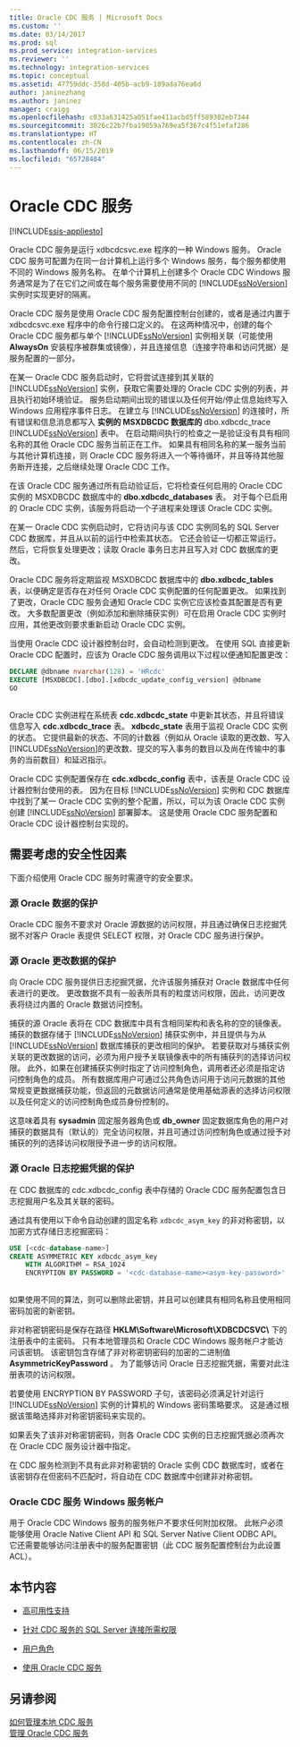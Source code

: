 ```yaml
---
title: Oracle CDC 服务 | Microsoft Docs
ms.custom: ''
ms.date: 03/14/2017
ms.prod: sql
ms.prod_service: integration-services
ms.reviewer: ''
ms.technology: integration-services
ms.topic: conceptual
ms.assetid: 47759ddc-358d-405b-acb9-189ada76ea6d
author: janinezhang
ms.author: janinez
manager: craigg
ms.openlocfilehash: c033a631425a051fae411acbd5ff589302eb7344
ms.sourcegitcommit: 3026c22b7fba19059a769ea5f367c4f51efaf286
ms.translationtype: HT
ms.contentlocale: zh-CN
ms.lasthandoff: 06/15/2019
ms.locfileid: "65728484"
---
```

# <a name="the-oracle-cdc-service"></a>Oracle CDC 服务

[!INCLUDE[ssis-appliesto](../../includes/ssis-appliesto-ssvrpluslinux-asdb-asdw-xxx.md)]


  Oracle CDC 服务是运行 xdbcdcsvc.exe 程序的一种 Windows 服务。 Oracle CDC 服务可配置为在同一台计算机上运行多个 Windows 服务，每个服务都使用不同的 Windows 服务名称。 在单个计算机上创建多个 Oracle CDC Windows 服务通常是为了在它们之间或在每个服务需要使用不同的 [!INCLUDE[ssNoVersion](../../includes/ssnoversion-md.md)] 实例时实现更好的隔离。  
  
 Oracle CDC 服务是使用 Oracle CDC 服务配置控制台创建的，或者是通过内置于 xdbcdcsvc.exe 程序中的命令行接口定义的。 在这两种情况中，创建的每个 Oracle CDC 服务都与单个 [!INCLUDE[ssNoVersion](../../includes/ssnoversion-md.md)] 实例相关联（可能使用 **AlwaysOn** 安装程序被群集或镜像），并且连接信息（连接字符串和访问凭据）是服务配置的一部分。  
  
 在某一 Oracle CDC 服务启动时，它将尝试连接到其关联的 [!INCLUDE[ssNoVersion](../../includes/ssnoversion-md.md)] 实例，获取它需要处理的 Oracle CDC 实例的列表，并且执行初始环境验证。 服务启动期间出现的错误以及任何开始/停止信息始终写入 Windows 应用程序事件日志。 在建立与 [!INCLUDE[ssNoVersion](../../includes/ssnoversion-md.md)] 的连接时，所有错误和信息消息都写入 **实例的 MSXDBCDC 数据库的** dbo.xdbcdc_trace [!INCLUDE[ssNoVersion](../../includes/ssnoversion-md.md)] 表中。 在启动期间执行的检查之一是验证没有具有相同名称的其他 Oracle CDC 服务当前正在工作。 如果具有相同名称的某一服务当前与其他计算机连接，则 Oracle CDC 服务将进入一个等待循环，并且等待其他服务断开连接，之后继续处理 Oracle CDC 工作。  
  
 在该 Oracle CDC 服务通过所有启动验证后，它将检查任何启用的 Oracle CDC 实例的 MSXDBCDC 数据库中的 **dbo.xdbcdc_databases** 表。 对于每个已启用的 Oracle CDC 实例，该服务将启动一个子进程来处理该 Oracle CDC 实例。  
  
 在某一 Oracle CDC 实例启动时，它将访问与该 CDC 实例同名的 SQL Server CDC 数据库，并且从以前的运行中检索其状态。 它还会验证一切都正常运行。 然后，它将恢复处理更改；读取 Oracle 事务日志并且写入对 CDC 数据库的更改。  
  
 Oracle CDC 服务将定期监视 MSXDBCDC 数据库中的 **dbo.xdbcdc_tables** 表，以便确定是否存在对任何 Oracle CDC 实例配置的任何配置更改。 如果找到了更改，Oracle CDC 服务会通知 Oracle CDC 实例它应该检查其配置是否有更改。 大多数配置更改（例如添加和删除捕获实例）可在启用 Oracle CDC 实例时应用，其他更改则要求重新启动 Oracle CDC 实例。  
  
 当使用 Oracle CDC 设计器控制台时，会自动检测到更改。 在使用 SQL 直接更新 Oracle CDC 配置时，应该为 Oracle CDC 服务调用以下过程以便通知配置更改：  
  
```sql
DECLARE @dbname nvarchar(128) = 'HRcdc'  
EXECUTE [MSXDBCDC].[dbo].[xdbcdc_update_config_version] @dbname  
GO  
  
```  
  
 Oracle CDC 实例进程在系统表 **cdc.xdbcdc_state** 中更新其状态，并且将错误信息写入 **cdc.xdbcdc_trace** 表。 **xdbcdc_state** 表用于监视 Oracle CDC 实例的状态。 它提供最新的状态、不同的计数器（例如从 Oracle 读取的更改数、写入 [!INCLUDE[ssNoVersion](../../includes/ssnoversion-md.md)]的更改数、提交的写入事务的数目以及尚在传输中的事务的当前数目）和延迟指示。  
  
 Oracle CDC 实例配置保存在 **cdc.xdbcdc_config** 表中，该表是 Oracle CDC 设计器控制台使用的表。 因为在目标 [!INCLUDE[ssNoVersion](../../includes/ssnoversion-md.md)] 实例和 CDC 数据库中找到了某一 Oracle CDC 实例的整个配置，所以，可以为该 Oracle CDC 实例创建 [!INCLUDE[ssNoVersion](../../includes/ssnoversion-md.md)] 部署脚本。 这是使用 Oracle CDC 服务配置和 Oracle CDC 设计器控制台实现的。  
  
## <a name="security-considerations"></a>需要考虑的安全性因素  
 下面介绍使用 Oracle CDC 服务时需遵守的安全要求。  
  
### <a name="protection-of-source-oracle-data"></a>源 Oracle 数据的保护  
 Oracle CDC 服务不要求对 Oracle 源数据的访问权限，并且通过确保日志挖掘凭据不对客户 Oracle 表提供 SELECT 权限，对 Oracle CDC 服务进行保护。  
  
### <a name="protection-of-source-oracle-change-data"></a>源 Oracle 更改数据的保护  
 向 Oracle CDC 服务提供日志挖掘凭据，允许该服务捕获对 Oracle 数据库中任何表进行的更改。 更改数据不具有一般表所具有的粒度访问权限，因此，访问更改表将绕过内置的 Oracle 数据访问控制。  
  
 捕获的源 Oracle 表将在 CDC 数据库中具有含相同架构和表名称的空的镜像表。 捕获的数据存储于 [!INCLUDE[ssNoVersion](../../includes/ssnoversion-md.md)] 捕获实例中，并且提供与为从 [!INCLUDE[ssNoVersion](../../includes/ssnoversion-md.md)] 数据库捕获的更改相同的保护。 若要获取对与捕获实例关联的更改数据的访问，必须为用户授予关联镜像表中的所有捕获列的选择访问权限。 此外，如果在创建捕获实例时指定了访问控制角色，调用者还必须是指定访问控制角色的成员。 所有数据库用户可通过公共角色访问用于访问元数据的其他常规变更数据捕获功能，但返回的元数据访问通常是使用基础源表的选择访问权限以及任何定义的访问控制角色成员身份控制的。  
  
 这意味着具有 **sysadmin** 固定服务器角色或 **db_owner** 固定数据库角色的用户对捕获的数据具有（默认的）完全访问权限，并且可通过访问控制角色或通过授予对捕获的列的选择访问权限授予进一步的访问权限。  
  
### <a name="protection-of-source-oracle-log-mining-credentials"></a>源 Oracle 日志挖掘凭据的保护  
 在 CDC 数据库的 cdc.xdbcdc_config 表中存储的 Oracle CDC 服务配置包含日志挖掘用户名及其关联的密码。  
  
 通过具有使用以下命令自动创建的固定名称 `xdbcdc_asym_key` 的非对称密钥，以加密方式存储日志挖掘密码：  
  
```sql
USE [<cdc-database-name>]  
CREATE ASYMMETRIC KEY xdbcdc_asym_key  
    WITH ALGORITHM = RSA_1024  
    ENCRYPTION BY PASSWORD = '<cdc-database-name><asym-key-password>'  
  
```  
  
 如果使用不同的算法，则可以删除此密钥，并且可以创建具有相同名称且使用相同密码加密的新密钥。  
  
 非对称密钥密码是保存在路径 **HKLM\Software\Microsoft\XDBCDCSVC\\<service-name>** 下的注册表中的主密码。 只有本地管理员和 Oracle CDC Windows 服务帐户才能访问该密钥。 该密钥包含存储了非对称密钥密码的加密的二进制值 **AsymmetricKeyPassword** 。 为了能够访问 Oracle 日志挖掘凭据，需要对此注册表项的访问权限。  
  
 若要使用 ENCRYPTION BY PASSWORD 子句，该密码必须满足针对运行 [!INCLUDE[ssNoVersion](../../includes/ssnoversion-md.md)] 实例的计算机的 Windows 密码策略要求。 这是通过根据该策略选择非对称密钥密码来实现的。  
  
 如果丢失了该非对称密钥密码，则各 Oracle CDC 实例的日志挖掘凭据必须再次在 Oracle CDC 服务设计器中指定。  
  
 在 CDC 服务检测到不具有此非对称密钥的 Oracle 实例 CDC 数据库时，或者在该密钥存在但密码不匹配时，将自动在 CDC 数据库中创建非对称密钥。  
  
### <a name="oracle-cdc-service-windows-service-account"></a>Oracle CDC 服务 Windows 服务帐户  
 用于 Oracle CDC Windows 服务的服务帐户不要求任何附加权限。 此帐户必须能够使用 Oracle Native Client API 和 SQL Server Native Client ODBC API。 它还需要能够访问注册表中的服务配置密钥（此 CDC 服务配置控制台为此设置 ACL）。  
  
## <a name="in-this-section"></a>本节内容  
  
-   [高可用性支持](../../integration-services/change-data-capture/high-availability-support.md)  
  
-   [针对 CDC 服务的 SQL Server 连接所需权限](../../integration-services/change-data-capture/sql-server-connection-required-permissions-for-the-cdc-service.md)  
  
-   [用户角色](../../integration-services/change-data-capture/user-roles.md)  
  
-   [使用 Oracle CDC 服务](../../integration-services/change-data-capture/working-with-the-oracle-cdc-service.md)  
  
## <a name="see-also"></a>另请参阅  
 [如何管理本地 CDC 服务](../../integration-services/change-data-capture/how-to-manage-a-local-cdc-service.md)   
 [管理 Oracle CDC 服务](../../integration-services/change-data-capture/manage-an-oracle-cdc-service.md)  
  
  
